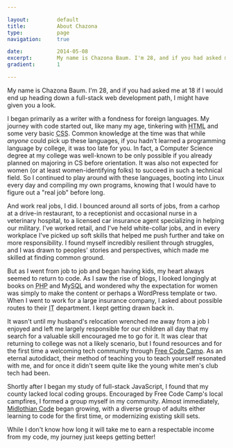 ```yaml
---

layout:			default
title:  		About Chazona
type:			page
navigation: 	true

date:   		2014-05-08
excerpt: 		My name is Chazona Baum. I'm 28, and if you had asked me at 18 if I would end up heading down a full-stack web development path, I might have given you a look.
gradient: 		1

---
```

My name is Chazona Baum. I'm 28, and if you had asked me at 18 if I would end up heading down a full-stack web development path, I might have given you a look.

I began primarily as a writer with a fondness for foreign languages. My journey with code started out, like many my age, tinkering with <abbr title="HyperText Markup Language">HTML</abbr> and some very basic <abbr title="Cascading Style Sheets">CSS</abbr>. Common knowledge at the time was that while *anyone* could pick up these languages, if you hadn't learned a programming language by college, it was too late for you. In fact, a Computer Science degree at my college was well-known to be only possible if you already planned on majoring in CS before orientation. It was also not expected for women (or at least women-identifying folks) to succeed in such a technical field. So I continued to play around with these languages, booting into Linux every day and compiling my own programs, knowing that I would have to figure out a "real job" before long.

And work real jobs, I did. I bounced around all sorts of jobs, from a carhop at a drive-in restaurant, to a receptionist and occasional nurse in a veterinary hospital, to a licensed car insurance agent specializing in helping our military. I've worked retail, and I've held white-collar jobs, and in every workplace I've picked up soft skills that helped me push further and take on more responsibility. I found myself incredibly resilient through struggles, and I was drawn to peoples' stories and perspectives, which made me skilled at finding common ground.

But as I went from job to job and began having kids, my heart always seemed to return to code. As I saw the rise of blogs, I looked longingly at books on <abbr title="PHP: Hypertext Preprocessor">PHP</abbr> and My<abbr title="Structured Query Language">SQL</abbr> and wondered why the expectation for women was simply to make the content or perhaps a WordPress template or two. When I went to work for a large insurance company, I asked about possible routes to their <abbr title="Information Technology">IT</abbr> department. I kept getting drawn back in.

It wasn't until my husband's relocation wrenched me away from a job I enjoyed and left me largely responsible for our children all day that my search for a valuable skill encouraged me to go for it. It was clear that returning to college was not a likely scenario, but I found resources and for the first time a welcoming tech community through [Free Code Camp](https://freecodecamp.com). As an eternal autodidact, their method of teaching you to teach yourself resonated with me, and for once it didn't seem quite like the young white men's club tech had been.

Shortly after I began my study of full-stack JavaScript, I found that my county lacked local coding groups. Encouraged by Free Code Camp's local campfires, I formed a group myself in my community. Almost immediately, [Midlothian Code](http://www.midlothiancode.com) began growing, with a diverse group of adults either learning to code for the first time, or modernizing existing skill sets.

While I don't know how long it will take me to earn a respectable income from my code, my journey just keeps getting better!